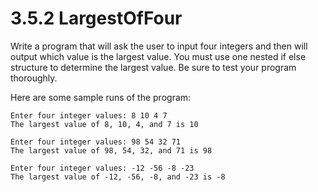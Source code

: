 # 3.5.2 LargestOfFour
Write a program that will ask the user to input four integers and then will output which value is the largest value. You must use one nested if else structure to determine the largest value. Be sure to test your program thoroughly.

Here are some sample runs of the program:
```
Enter four integer values: 8 10 4 7
The largest value of 8, 10, 4, and 7 is 10

Enter four integer values: 98 54 32 71
The largest value of 98, 54, 32, and 71 is 98

Enter four integer values: -12 -56 -8 -23
The largest value of -12, -56, -8, and -23 is -8
```